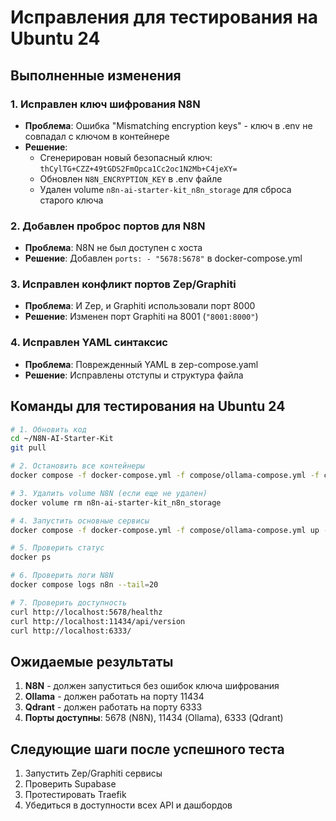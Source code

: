 # Исправления для тестирования на Ubuntu 24

## Выполненные изменения

### 1. Исправлен ключ шифрования N8N
- **Проблема**: Ошибка "Mismatching encryption keys" - ключ в .env не совпадал с ключом в контейнере
- **Решение**: 
  - Сгенерирован новый безопасный ключ: `thCylTG+CZZ+49tGDS2FmOpca1Cc2oc1N2Mb+C4jeXY=`
  - Обновлен `N8N_ENCRYPTION_KEY` в .env файле
  - Удален volume `n8n-ai-starter-kit_n8n_storage` для сброса старого ключа

### 2. Добавлен проброс портов для N8N
- **Проблема**: N8N не был доступен с хоста
- **Решение**: Добавлен `ports: - "5678:5678"` в docker-compose.yml

### 3. Исправлен конфликт портов Zep/Graphiti
- **Проблема**: И Zep, и Graphiti использовали порт 8000
- **Решение**: Изменен порт Graphiti на 8001 (`"8001:8000"`)

### 4. Исправлен YAML синтаксис
- **Проблема**: Поврежденный YAML в zep-compose.yaml
- **Решение**: Исправлены отступы и структура файла

## Команды для тестирования на Ubuntu 24

```bash
# 1. Обновить код
cd ~/N8N-AI-Starter-Kit
git pull

# 2. Остановить все контейнеры
docker compose -f docker-compose.yml -f compose/ollama-compose.yml -f compose/zep-compose.yaml -f compose/supabase-compose.yml down

# 3. Удалить volume N8N (если еще не удален)
docker volume rm n8n-ai-starter-kit_n8n_storage

# 4. Запустить основные сервисы
docker compose -f docker-compose.yml -f compose/ollama-compose.yml up -d

# 5. Проверить статус
docker ps

# 6. Проверить логи N8N
docker compose logs n8n --tail=20

# 7. Проверить доступность
curl http://localhost:5678/healthz
curl http://localhost:11434/api/version
curl http://localhost:6333/
```

## Ожидаемые результаты

1. **N8N** - должен запуститься без ошибок ключа шифрования
2. **Ollama** - должен работать на порту 11434
3. **Qdrant** - должен работать на порту 6333
4. **Порты доступны**: 5678 (N8N), 11434 (Ollama), 6333 (Qdrant)

## Следующие шаги после успешного теста

1. Запустить Zep/Graphiti сервисы
2. Проверить Supabase
3. Протестировать Traefik
4. Убедиться в доступности всех API и дашбордов
